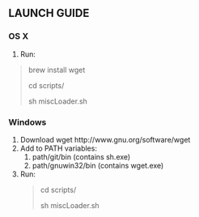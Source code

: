 ## LAUNCH GUIDE
### OS X
1. Run:

> brew install wget
> 
> cd scripts/
>
> sh miscLoader.sh

### Windows
<ol>
<li>Download wget http://www.gnu.org/software/wget
<li> Add to PATH variables: 
<ol>
<li>path/git/bin (contains sh.exe) 
<li>path/gnuwin32/bin (contains wget.exe)
</ol>
</li>
<li>Run:

> cd scripts/
>
> sh miscLoader.sh
</ol>
